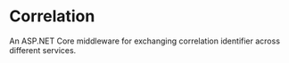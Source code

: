 # Correlation
An ASP.NET Core middleware for exchanging correlation identifier across different services.

